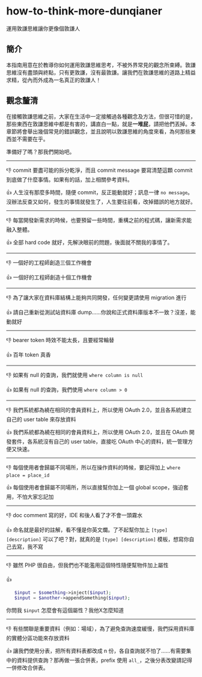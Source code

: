 # how-to-think-more-dunqianer
運用敦謙思維讓你更像個敦謙人

## 簡介

本指南用意在於教導你如何運用敦謙思維思考，不被外界常見的觀念所束縛。敦謙思維沒有盡頭與終點，只有更敦謙，沒有最敦謙。讓我們在敦謙思維的道路上精益求精，從內而外成為一名真正的敦謙人！

## 觀念釐清

在接觸敦謙思維之前，大家在生活中一定接觸過各種觀念及方法，但很可惜的是，那些東西在敦謙思維中都是有害的，講直白一點，就是**一堆屁**，請把他們丟掉。本章節將會舉出幾個常見的錯誤觀念，並且說明以敦謙思維的角度來看，為何那些東西並不需要在乎。

準備好了嗎？那我們開始吧。

----

:-1: commit 要盡可能的拆分乾淨，而且 commit message 要寫清楚這顆 commit 到底做了什麼事情。如果有的話，加上相關參考資料。

:+1: 人生沒有那麼多時間，隨便 commit，反正能動就好；訊息一律 `no message`。沒辦法反查又如何，發生的事情就發生了，人生要往前看，改掉錯誤的地方就好。

----

:-1: 每當開發新需求的時候，也要預留一些時間，重構之前的程式碼，讓新需求能融入整體。

:+1: 全部 hard code 就好，先解決眼前的問題，後面就不關我的事情了。

----

:-1: 一個好的工程師創造三個工作機會

:+1: 一個好的工程師創造十個工作機會

----

:-1: 為了讓大家在資料庫結構上能夠共同開發，任何變更請使用 migration 進行

:+1: 請自己重新從測試站資料庫 dump……你說和正式資料庫版本不一致？沒差，能動就好

----

:-1: bearer token 時效不能太長，且要經常輪替

:+1: 百年 token 真香

----

:-1: 如果有 null 的查詢，我們就使用 `where column is null`

:+1: 如果有 null 的查詢，我們使用 `where column > 0`

----

:-1: 我們系統都為繞在相同的會員資料上，所以使用 OAuth 2.0，並且各系統建立自己的 user table 來存放資料

:+1: 我們系統都為繞在相同的會員資料上，所以使用 OAuth 2.0，並且在 OAuth 開發套件，各系統沒有自己的 user table，直接吃 OAuth 中心的資料，統一管理方便又快速。

----

:-1: 每個使用者會歸屬不同場所，所以在操作資料的時候，要記得加上 `where place = place_id`

:+1: 每個使用者會歸屬不同場所，所以直接幫你加上一個 global scope，強迫套用，不怕大家忘記加

----

:-1: doc comment 寫的好，IDE 和後人看了才不會一頭霧水

:+1: 命名就是最好的註解，看不懂是你英文爛。了不起幫你加上 `[type] [description]` 可以了吧？對，就真的是 `[type] [description]` 模板，想寫你自己去寫，我不寫

----

:-1: 雖然 PHP 很自由，但我們也不能濫用這個特性隨便幫物件加上屬性

:+1: 
  ```php
     $input = $something->inject($input);
     $input = $another->appendSomething($input);
  ```
你問我 `$input` 怎麼會有這個屬性？我他X怎麼知道

----

:-1: 有些關聯是重要資料（例如：場域），為了避免查詢速度緩慢，我們採用資料庫的實體分區功能來存放資料

:+1: 讓我們使用分表，把所有資料表都改成 n 份，各自查詢就不怕了……有需要集中的資料提供查詢？那再做一張合併表，prefix 使用 `all_`，之後分表改變請記得一併修改合併表。

